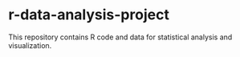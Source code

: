 # r-data-analysis-project
This repository contains R code and data for statistical analysis and visualization.

